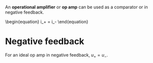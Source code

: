 An **operational amplifier** or **op amp** can be used as a comparator or in negative feedback.

\begin{equation}
i_+ = i_-
\end{equation}

# Negative feedback

For an ideal op amp in negative feedback, $u_+ = u_-$.